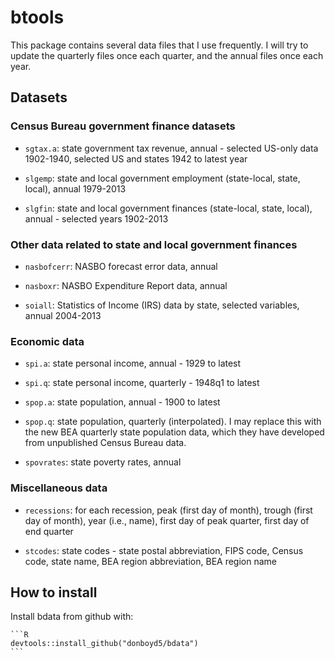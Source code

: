 
<!-- README.md is generated from README.Rmd. Please edit that file -->
<!-- Don't forget to knit README.Rmd. -->
btools
======

This package contains several data files that I use frequently. I will try to update the quarterly files once each quarter, and the annual files once each year.

Datasets
--------

### Census Bureau government finance datasets

-   `sgtax.a`: state government tax revenue, annual - selected US-only data 1902-1940, selected US and states 1942 to latest year

-   `slgemp`: state and local government employment (state-local, state, local), annual 1979-2013

-   `slgfin`: state and local government finances (state-local, state, local), annual - selected years 1902-2013

### Other data related to state and local government finances

-   `nasbofcerr`: NASBO forecast error data, annual

-   `nasboxr`: NASBO Expenditure Report data, annual

-   `soiall`: Statistics of Income (IRS) data by state, selected variables, annual 2004-2013

### Economic data

-   `spi.a`: state personal income, annual - 1929 to latest

-   `spi.q`: state personal income, quarterly - 1948q1 to latest

-   `spop.a`: state population, annual - 1900 to latest

-   `spop.q`: state population, quarterly (interpolated). I may replace this with the new BEA quarterly state population data, which they have developed from unpublished Census Bureau data.

-   `spovrates`: state poverty rates, annual

### Miscellaneous data

-   `recessions`: for each recession, peak (first day of month), trough (first day of month), year (i.e., name), first day of peak quarter, first day of end quarter

-   `stcodes`: state codes - state postal abbreviation, FIPS code, Census code, state name, BEA region abbreviation, BEA region name

How to install
--------------

Install bdata from github with:

    ```R
    devtools::install_github("donboyd5/bdata")
    ```
